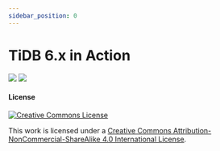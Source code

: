 ```yaml
---
sidebar_position: 0
---
```


# TiDB 6.x in Action

![](https://img2.pingcap.com/forms/d/f/dfac78d1175c8007ee19c58debd5d64463b55f5c.jpeg)
![](https://img2.pingcap.com/forms/c/a/cad3fccff49628f81d1995a976a68f62565e76ce.jpeg)

#### License

[![Creative Commons License](https://i.creativecommons.org/l/by-nc-sa/4.0/88x31.png)](https://creativecommons.org/licenses/by-nc-sa/4.0/)

This work is licensed under a [Creative Commons Attribution-NonCommercial-ShareAlike 4.0 International License](https://creativecommons.org/licenses/by-nc-sa/4.0/).
